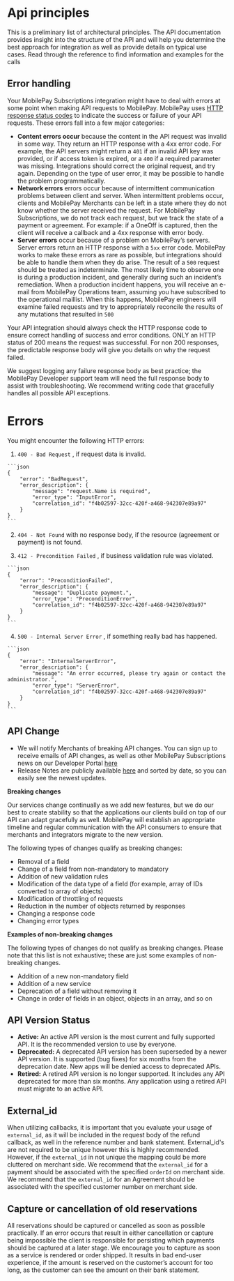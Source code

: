 
# <a name="api_principles"></a> Api principles

This is a preliminary list of architectural principles. The API documentation provides insight into the structure of the API and will help you determine the best approach for integration as well as provide details on typical use cases. Read through the reference to find information and examples for the calls  
 

## <a name="error_handling"></a> Error handling

Your MobilePay Subscriptions integration might have to deal with errors at some point when making API requests to MobilePay. MobilePay uses  [HTTP response status codes](https://en.wikipedia.org/wiki/List_of_HTTP_status_codes) to indicate the success or failure of your API requests. These errors fall into a few major categories:

-   **Content errors occur**  because the content in the API request was invalid in some way. They return an HTTP response with a 4xx error code. For example, the API servers might return a  `401`  if an invalid API key was provided, or if access token is expired, or a  `400`  if a required parameter was missing. Integrations should correct the original request, and try again. Depending on the type of user error, it may be possible to handle the problem programmatically.
-   **Network errors**  errors occur because of intermittent communication problems between client and server. When intermittent problems occur, clients and MobilePay Merchants can be left in a state where they do not know whether the server received the request. For MobilePay Subscriptions, we do not track each request, but we track the state of a payment or agreement. For example: if a OneOff is captured, then the client will receive a callback and a 4xx response with error body.
-   **Server errors**  occur because of a problem on MobilePay’s servers. Server errors return an HTTP response with a  `5xx`  error code. MobilePay works to make these errors as rare as possible, but integrations should be able to handle them when they do arise. The result of a  `500`  request should be treated as indeterminate. The most likely time to observe one is during a production incident, and generally during such an incident’s remediation. When a production incident happens, you will receive an e-mail from MobilePay Operations team, assuming you have subscribed to the operational maillist. When this happens, MobilePay engineers will examine failed requests and try to appropriately reconcile the results of any mutations that resulted in  `500`

Your API integration should always check the HTTP response code to ensure correct handling of success and error conditions. ONLY an HTTP status of 200 means the request was successful. For non 200 responses, the predictable response body will give you details on why the request failed. 

We suggest logging any failure response body as best practice; the MobilePay Developer support team will need the full response body to assist with troubleshooting.
We recommend writing code that gracefully handles all possible API exceptions.

# <a name="general-notes_errors"></a>Errors

You might encounter the following HTTP errors:

1. `400 - Bad Request` , if request data is invalid.
>    
    ```json
    {
        "error": "BadRequest",
        "error_description": {
            "message": "request.Name is required",
            "error_type": "InputError",
            "correlation_id": "f4b02597-32cc-420f-a468-942307e89a97"
        }
    }
    ```
2. `404 - Not Found` with no response body, if the resource (agreement or payment) is not found.

3. `412 - Precondition Failed` , if business validation rule was violated.
>    
    ```json
    {
        "error": "PreconditionFailed",
        "error_description": {
            "message": "Duplicate payment.",
            "error_type": "PreconditionError",
            "correlation_id": "f4b02597-32cc-420f-a468-942307e89a97"
        }
    }
    ```
4. `500 - Internal Server Error` , if something really bad has happened.
>    
    ```json
    {
        "error": "InternalServerError",
        "error_description": {
            "message": "An error occurred, please try again or contact the administrator.",
            "error_type": "ServerError",
            "correlation_id": "f4b02597-32cc-420f-a468-942307e89a97"
        }
    }
    ```


## <a name="apichange"></a>  API Change 


 - We will notify Merchants of breaking API changes. You can sign up to receive emails of API changes, as well as other MobilePay Subscriptions news on our Developer Portal [here](https://developer.mobilepay.dk/news/all) 
 - Release Notes are publicly available  [here](https://mobilepaydev.github.io/MobilePay-Subscriptions/release_notes) and sorted by date, so you can easily see the newest updates. 
 
**Breaking changes**

Our services change continually as we add new features, but we do our best to create stability so that the applications our clients build on top of our API can adapt gracefully as well. MobilePay will establish an appropriate timeline and regular communication with the API consumers to ensure that merchants and integrators migrate to the new version.

The following types of changes qualify as breaking changes:

 - Removal of a field
 - Change of a field from non-mandatory to mandatory
 - Addition of new validation rules
 - Modification of the data type of a field (for example, array of IDs converted to array of objects)
 - Modification of throttling of requests
 - Reduction in the number of objects returned by responses
 - Changing a response code
 - Changing error types
 
**Examples of non-breaking changes**

The following types of changes do not qualify as breaking changes. Please note that this list is not exhaustive; these are just some examples of non-breaking changes.

 - Addition of a new non-mandatory field
 - Addition of a new service 
 - Deprecation of a field without removing it 
 - Change in order of fields in an object, objects in an array, and so on
 
 
 
## API Version Status

 -  **Active:** An active API version is the most current and fully supported API. It is the recommended version to use by everyone. 
 -  **Deprecated:** A deprecated API version has been superseded by a newer API version. It is supported (bug fixes) for six months from the deprecation date. New apps will be denied access to deprecated APIs. 
 -  **Retired:** A retired API version is no longer supported. It includes any API deprecated for more than six months. Any application using a retired API must migrate to an active API. 


## <a name="external_id"></a> External_id
When utilizing callbacks, it is important that you evaluate your usage of ``external_id``, as it will be included in the request body of the refund callback, as well in the reference number and bank statement. External_id's are not required to be unique however this is highly recommended. However, if the ``external_id`` in not unique the mapping could be more cluttered on merchant side. 
We recommend that the ``external_id`` for a payment should be associated with the specified ``orderId`` on merchant side. 
We recommend that the ``external_id`` for an Agreement should be associated with the specified customer number on merchant side. 

## <a name="capture_reservations"></a> Capture or cancellation of old reservations

All reservations should be captured or cancelled as soon as possible practically. If an error occurs that result in either cancellation or capture being impossible the client is responsible for persisting which payments should be captured at a later stage. We encourage you to capture as soon as a service is rendered or order shipped. It results in bad end-user experience, if the amount is reserved on the customer’s account for too long, as the customer can see the amount on their bank statement.

